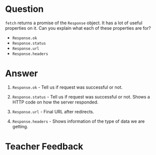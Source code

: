 # Question
`fetch` returns a promise of the `Response` object. It has a lot of useful properties on it. Can you explain what each of these properties are for?

- `Response.ok`
- `Response.status`
- `Response.url`
- `Response.headers`

# Answer

1. `Response.ok` - Tell us if request was successful or not.

2. `Response.status` - Tell us if request was successful or not. Shows a HTTP code on how the server responded.

3. `Response.url` - Final URL after redirects.

4. `Response.headers` - Shows information of the type of data we are getting.


# Teacher Feedback